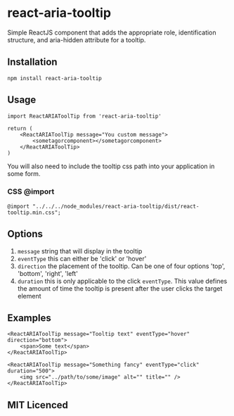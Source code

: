 # react-aria-tooltip
Simple ReactJS component that adds the appropriate role, identification structure, and aria-hidden attribute for a tooltip.

## Installation
`npm install react-aria-tooltip`


## Usage
```
import ReactARIAToolTip from 'react-aria-tooltip'

return (
    <ReactARIAToolTip message="You custom message">
        <sometagorcomponent></sometagorcomponent>
    </ReactARIAToolTip>
)
```

You will also need to include the tooltip css path into your application in some form.

### CSS @import
```
@import "../../../node_modules/react-aria-tooltip/dist/react-tooltip.min.css";
```

## Options
1. `message` string that will display in the tooltip
2. `eventType` this can either be 'click' or 'hover'
3. `direction` the placement of the tooltip. Can be one of four options 'top', 'bottom', 'right', 'left'
4. `duration` this is only applicable to the click `eventType`. This value defines the amount of time the tooltip is present after the user clicks the target element

## Examples
```
<ReactARIAToolTip message="Tooltip text" eventType="hover" direction="bottom">
    <span>Some text</span>
</ReactARIAToolTip>
```

```
<ReactARIAToolTip message="Something fancy" eventType="click" duration="500">
    <img src="../path/to/some/image" alt="" title="" />
</ReactARIAToolTip>
```

## MIT Licenced
